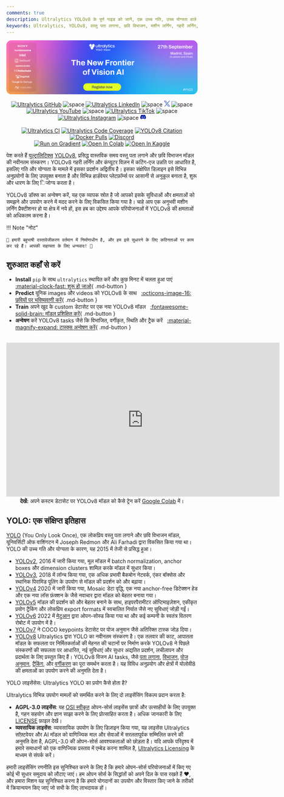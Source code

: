 ```yaml
---
comments: true
description: Ultralytics YOLOv8 के पूर्ण गाइड को जानें, एक उच्च गति, उच्च योग्यता वाले वस्तु का पता लगाने और छवि विभाजन मॉडल। स्थापना, भविष्यवाणी, प्रशिक्षण ट्यूटोरियल और बहुत कुछ।
keywords: Ultralytics, YOLOv8, वस्तु पता लगाना, छवि विभाजन, मशीन लर्निंग, गहरी लर्निंग, कंप्यूटर विज़न, YOLOv8 स्थापना, YOLOv8 भविष्यवाणी, YOLOv8 प्रशिक्षण, YOLO इतिहास, YOLO लाइसेंसेस
---
```


<div align="center">
  <p>
    <a href="https://yolovision.ultralytics.com" target="_blank">
    <img width="1024" src="https://raw.githubusercontent.com/ultralytics/assets/main/yolov8/banner-yolov8.png" alt="Ultralytics YOLO banner"></a>
  </p>
  <a href="https://github.com/ultralytics"><img src="https://github.com/ultralytics/assets/raw/main/social/logo-social-github.png" width="3%" alt="Ultralytics GitHub"></a>
  <img src="https://github.com/ultralytics/assets/raw/main/social/logo-transparent.png" width="3%" alt="space">
  <a href="https://www.linkedin.com/company/ultralytics/"><img src="https://github.com/ultralytics/assets/raw/main/social/logo-social-linkedin.png" width="3%" alt="Ultralytics LinkedIn"></a>
  <img src="https://github.com/ultralytics/assets/raw/main/social/logo-transparent.png" width="3%" alt="space">
  <a href="https://twitter.com/ultralytics"><img src="https://github.com/ultralytics/assets/raw/main/social/logo-social-twitter.png" width="3%" alt="Ultralytics Twitter"></a>
  <img src="https://github.com/ultralytics/assets/raw/main/social/logo-transparent.png" width="3%" alt="space">
  <a href="https://youtube.com/ultralytics"><img src="https://github.com/ultralytics/assets/raw/main/social/logo-social-youtube.png" width="3%" alt="Ultralytics YouTube"></a>
  <img src="https://github.com/ultralytics/assets/raw/main/social/logo-transparent.png" width="3%" alt="space">
  <a href="https://www.tiktok.com/@ultralytics"><img src="https://github.com/ultralytics/assets/raw/main/social/logo-social-tiktok.png" width="3%" alt="Ultralytics TikTok"></a>
  <img src="https://github.com/ultralytics/assets/raw/main/social/logo-transparent.png" width="3%" alt="space">
  <a href="https://www.instagram.com/ultralytics/"><img src="https://github.com/ultralytics/assets/raw/main/social/logo-social-instagram.png" width="3%" alt="Ultralytics Instagram"></a>
  <img src="https://github.com/ultralytics/assets/raw/main/social/logo-transparent.png" width="3%" alt="space">
  <a href="https://ultralytics.com/discord"><img src="https://github.com/ultralytics/assets/raw/main/social/logo-social-discord.png" width="3%" alt="Ultralytics Discord"></a>
  <br>
  <br>
  <a href="https://github.com/ultralytics/ultralytics/actions/workflows/ci.yaml"><img src="https://github.com/ultralytics/ultralytics/actions/workflows/ci.yaml/badge.svg" alt="Ultralytics CI"></a>
  <a href="https://codecov.io/github/ultralytics/ultralytics"><img src="https://codecov.io/github/ultralytics/ultralytics/branch/main/graph/badge.svg?token=HHW7IIVFVY" alt="Ultralytics Code Coverage"></a>
  <a href="https://zenodo.org/badge/latestdoi/264818686"><img src="https://zenodo.org/badge/264818686.svg" alt="YOLOv8 Citation"></a>
  <a href="https://hub.docker.com/r/ultralytics/ultralytics"><img src="https://img.shields.io/docker/pulls/ultralytics/ultralytics?logo=docker" alt="Docker Pulls"></a>
  <a href="https://ultralytics.com/discord"><img alt="Discord" src="https://img.shields.io/discord/1089800235347353640?logo=discord&label=Ultralytics%20Discord&labelColor=white"></a>
  <br>
  <a href="https://console.paperspace.com/github/ultralytics/ultralytics"><img src="https://assets.paperspace.io/img/gradient-badge.svg" alt="Run on Gradient"></a>
  <a href="https://colab.research.google.com/github/ultralytics/ultralytics/blob/main/examples/tutorial.ipynb"><img src="https://colab.research.google.com/assets/colab-badge.svg" alt="Open In Colab"></a>
  <a href="https://www.kaggle.com/ultralytics/yolov8"><img src="https://kaggle.com/static/images/open-in-kaggle.svg" alt="Open In Kaggle"></a>
</div>


पेश करते हैं [युल्ट्रालिटिक्स](https://ultralytics.com) [YOLOv8](https://github.com/ultralytics/ultralytics), प्रसिद्ध वास्तविक समय वस्तु पता लगाने और छवि विभाजन मॉडल की नवीनतम संस्करण। YOLOv8 गहरी लर्निंग और कंप्यूटर विज़न में कटिंग-एज उन्नति पर आधारित है, इसलिए गति और योग्यता के मामले में इसका प्रदर्शन अद्वितीय है। इसका संक्षेपित डिज़ाइन इसे विभिन्न अनुप्रयोगों के लिए उपयुक्त बनाता है और विभिन्न हार्डवेयर प्लेटफ़ॉर्म्स पर आसानी से अनुकूल बनाता है, शुरू और धारण के लिए िजोग्य करता है।

YOLOv8 डॉक्स का अन्वेषण करें, यह एक व्यापक स्रोत है जो आपको इसके सुविधाओं और क्षमताओं को समझने और उपयोग करने में मदद करने के लिए विकसित किया गया है। चाहे आप एक अनुभवी मशीन लर्निंग प्रैक्टीशनर हो या क्षेत्र में नये हों, इस हब का उद्देश्य आपके परियोजनाओं में YOLOv8 की क्षमताओं को अधिकतम करना है।

!!! Note "नोट"

    🚧 हमारी बहुभाषी दस्तावेजीकरण वर्तमान में निर्माणाधीन है, और हम इसे सुधारने के लिए कठिनताओं पर काम कर रहे हैं। आपकी सहायता के लिए धन्यवाद! 🙏

## शुरुआत कहाँ से करें

- **Install** `pip` के साथ `ultralytics` स्थापित करें और कुछ मिनट में चलता हुआ पाएं &nbsp; [:material-clock-fast: शुरू हो जाओ](quickstart.md){ .md-button }
- **Predict** यूनिक images और videos को YOLOv8 के साथ &nbsp; [:octicons-image-16: छवियों पर भविष्यवाणी करें](modes/predict.md){ .md-button }
- **Train** अपने खुद के custom डेटासेट पर एक नया YOLOv8 मॉडल &nbsp; [:fontawesome-solid-brain: मॉडल प्रशिक्षित करें](modes/train.md){ .md-button }
- **अन्वेषण** करें YOLOv8 tasks जैसे कि विभाजित, वर्गीकृत, स्थिति और ट्रैक करें &nbsp; [:material-magnify-expand: टास्क्स अन्वेषण करें](tasks/index.md){ .md-button }

<p align="center">
  <br>
  <iframe width="720" height="405" src="https://www.youtube.com/embed/LNwODJXcvt4?si=7n1UvGRLSd9p5wKs"
    title="YouTube video player" frameborder="0"
    allow="accelerometer; autoplay; clipboard-write; encrypted-media; gyroscope; picture-in-picture; web-share"
    allowfullscreen>
  </iframe>
  <br>
  <strong>देखें:</strong> अपने कस्टम डेटासेट पर YOLOv8 मॉडल को कैसे ट्रेन करें <a href="https://colab.research.google.com/github/ultralytics/ultralytics/blob/main/examples/tutorial.ipynb" target="_blank">Google Colab</a> में।
</p>

## YOLO: एक संक्षिप्त इतिहास

[YOLO](https://arxiv.org/abs/1506.02640) (You Only Look Once), एक लोकप्रिय वस्तु पता लगाने और छवि विभाजन मॉडल, यूनिवर्सिटी ऑफ वाशिंगटन में Joseph Redmon और Ali Farhadi द्वारा विकसित किया गया था। YOLO की उच्च गति और योग्यता के कारण, यह 2015 में तेजी से प्रसिद्ध हुआ।

- [YOLOv2](https://arxiv.org/abs/1612.08242), 2016 में जारी किया गया, मूल मॉडल में batch normalization, anchor boxes और dimension clusters शामिल करके मॉडल में सुधार किया।
- [YOLOv3](https://pjreddie.com/media/files/papers/YOLOv3.pdf), 2018 में लॉन्च किया गया, एक अधिक प्रभावी बैकबोन नेटवर्क, एंकर बॉक्सेस और स्थानिक पिरामिड पूलिंग के उपयोग से मॉडल की प्रदर्शन को और बढ़ाया।
- [YOLOv4](https://arxiv.org/abs/2004.10934) 2020 में जारी किया गया, Mosaic डेटा वृद्धि, एक नया anchor-free डिटेक्शन हेड और एक नया लॉस फ़ंक्शन के जैसे नवाचार द्वारा मॉडल को बेहतर बनाया गया।
- [YOLOv5](https://github.com/ultralytics/yolov5) मॉडल की प्रदर्शन को और बेहतर बनाने के साथ, हाइपरपैरामीटर ऑप्टिमाइज़ेशन, एकीकृत प्रयोग ट्रैकिंग और लोकप्रिय export formats में स्वचालित निर्यात जैसे नए सुविधाएं जोड़ी गईं।
- [YOLOv6](https://github.com/meituan/YOLOv6) 2022 में [मेटुआन](https://about.meituan.com/) द्वारा ओपन-सोस्ड किया गया था और कई कम्पनी के स्वतंत्र वितरण रोबोट में उपयोग में है।
- [YOLOv7](https://github.com/WongKinYiu/yolov7) ने COCO keypoints डेटासेट पर पोज अनुमान जैसे अतिरिक्त टास्क जोड़ दिया।
- [YOLOv8](https://github.com/ultralytics/ultralytics) Ultralytics द्वारा YOLO का नवीनतम संस्करण है। एक तलवार की काट, आपातता मॉडल के सफलता पर निर्मितकर्ताओं की मेहनत की चटानों पर निर्माण करके YOLOv8 ने पिछले संस्करणों की सफलता पर आधारित, नई सुविधाएं और सुधार अद्यतित प्रदर्शन, लचीलापन और प्रदार्थता के लिए प्रस्तुत किए हैं। YOLOv8 विजन AI tasks, जैसे [पता लगाना](tasks/detect.md), [विभाजन](tasks/segment.md), [पोज अनुमान](tasks/pose.md), [ट्रैकिंग](modes/track.md), और [वर्गीकरण](tasks/classify.md) का पूरा समर्थन करता है। यह विविध अनुप्रयोग और क्षेत्रों में योलोवी8 की क्षमताओं का उपयोग करने की अनुमति देता है।

YOLO लाइसेंसेस: Ultralytics YOLO का प्रयोग कैसे होता है?

Ultralytics विभिन्न उपयोग मामलों को समर्थित करने के लिए दो लाइसेंसिंग विकल्प प्रदान करता है:

- **AGPL-3.0 लाइसेंस**: यह [OSI स्वीकृत](https://opensource.org/licenses/) ओपन-सोर्स लाइसेंस छात्रों और उत्साहीयों के लिए उपयुक्त है, गहन सहयोग और ज्ञान साझा करने के लिए प्रोत्साहित करता है। अधिक जानकारी के लिए [LICENSE](https://github.com/ultralytics/ultralytics/blob/main/LICENSE) फ़ाइल देखें।
- **व्यवसायिक लाइसेंस**: व्यावसायिक उपयोग के लिए डिज़ाइन किया गया, यह लाइसेंस Ultralytics सॉफ़्टवेयर और AI मॉडल को वाणिज्यिक माल और सेवाओं में सरलतापूर्वक सम्मिलित करने की अनुमति देता है, AGPL-3.0 की ओपन-सोर्स आवश्यकताओं को छोड़ता है। यदि आपके परिदृश्य में हमारे समाधानों को एक वाणिज्यिक प्रस्ताव में एम्बेड करना शामिल है, [Ultralytics Licensing](https://ultralytics.com/license) के माध्यम से संपर्क करें।

हमारी लाइसेंसिंग रणनीति इस सुनिश्चित करने के लिए है कि हमारे ओपन-सोर्स परियोजनाओं में किए गए कोई भी सुधार समुदाय को लौटाए जाएं। हम ओपन सोर्स के सिद्धांतों को अपने दिल के पास रखते हैं ❤️, और हमारा मिशन यह सुनिश्चित करना है कि हमारे योगदानों का उपयोग और विस्तार किए जाने के तरीकों में क्रियान्वयन किए जाएं जो सभी के लिए लाभदायक हों।
